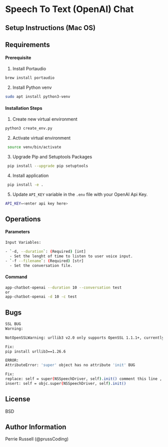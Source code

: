 Speech To Text (OpenAI) Chat 
=========
## Setup Instructions (Mac OS)



Requirements
------------

#### Prerequisite

 1. Install Portaudio
```bash
brew install portaudio

```
2. Install Python venv
```bash
sudo apt install python3-venv

```

#### Installation Steps

1. Create new virtual environment
 ```bash
 python3 create_env.py
 ```

2. Activate virtual environment
```bash
 source venv/bin/activate
```

3. Upgrade Pip and Setuptools Packages
```bash
 pip install --upgrade pip setuptools
```

4. Install application
```bash
 pip install -e .
```

5. Update `API_KEY` variable in the `.env` file with your OpenAI Api Key.
```bash
API_KEY=<enter api key here>
```

Operations
--------------
#### Parameters
```bash
Input Variables:

- `-d, --duration`: (Required) [int]
  - Set the lenght of time to listen to user voice input.
- `-f --filename`: (Required) [str]
  - Set the conversation file.

```
#### Command
```bash
app-chatbot-openai --duration 10 --conversation test
or
app-chatbot-openai -d 10 -c test
```


Bugs
--------------
```bash
SSL BUG
Warning: 

NotOpenSSLWarning: urllib3 v2.0 only supports OpenSSL 1.1.1+, currently the 'ssl' module is compiled with 'LibreSSL 2.8.3'. See: https://github.com/urllib3/urllib3/issues/3020

Fix:
pip install urllib3==1.26.6
```

```bash
ERROR:
AttributeError: 'super' object has no attribute 'init' BUG

Fix:
replace: self = super(NSSpeechDriver, self).init() comment this line , and add the following
insert: self = objc.super(NSSpeechDriver, self).init()
```
License
-------

BSD

Author Information
------------------

Perrie Russell (@prussCoding)